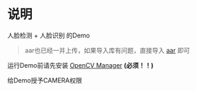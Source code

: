 # 说明

人脸检测 + 人脸识别 的Demo

> aar也已经一并上传，如果导入库有问题，直接导入 [aar](https://github.com/kongqw/KqwFaceDetectionDemo/tree/master/openCVLibrary2411/build/outputs/aar) 即可


运行Demo前请先安装 [OpenCV Manager](https://github.com/kongqw/KqwFaceDetectionDemo/tree/master/OpenCVManager) **(必须！！)**

给Demo授予CAMERA权限